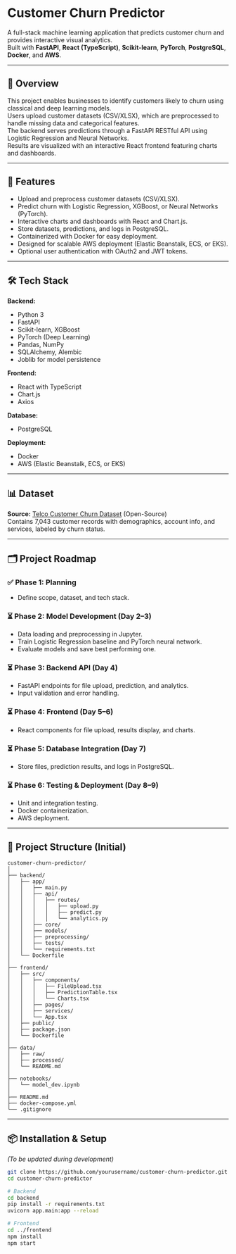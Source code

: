# Customer Churn Predictor

A full-stack machine learning application that predicts customer churn and provides interactive visual analytics.  
Built with **FastAPI**, **React (TypeScript)**, **Scikit-learn**, **PyTorch**, **PostgreSQL**, **Docker**, and **AWS**.

---

## 📌 Overview

This project enables businesses to identify customers likely to churn using classical and deep learning models.  
Users upload customer datasets (CSV/XLSX), which are preprocessed to handle missing data and categorical features.  
The backend serves predictions through a FastAPI RESTful API using Logistic Regression and Neural Networks.  
Results are visualized with an interactive React frontend featuring charts and dashboards.

---

## 🚀 Features

- Upload and preprocess customer datasets (CSV/XLSX).  
- Predict churn with Logistic Regression, XGBoost, or Neural Networks (PyTorch).  
- Interactive charts and dashboards with React and Chart.js.  
- Store datasets, predictions, and logs in PostgreSQL.  
- Containerized with Docker for easy deployment.  
- Designed for scalable AWS deployment (Elastic Beanstalk, ECS, or EKS).  
- Optional user authentication with OAuth2 and JWT tokens.

---

## 🛠 Tech Stack

**Backend:**  
- Python 3  
- FastAPI  
- Scikit-learn, XGBoost  
- PyTorch (Deep Learning)  
- Pandas, NumPy  
- SQLAlchemy, Alembic  
- Joblib for model persistence

**Frontend:**  
- React with TypeScript  
- Chart.js  
- Axios

**Database:**  
- PostgreSQL

**Deployment:**  
- Docker  
- AWS (Elastic Beanstalk, ECS, or EKS)

---

## 📊 Dataset

**Source:** [Telco Customer Churn Dataset](https://www.kaggle.com/datasets/blastchar/telco-customer-churn) (Open-Source)  
Contains 7,043 customer records with demographics, account info, and services, labeled by churn status.

---

## 🗂 Project Roadmap

### ✅ Phase 1: Planning  
- Define scope, dataset, and tech stack.

### ⏳ Phase 2: Model Development (Day 2–3)  
- Data loading and preprocessing in Jupyter.  
- Train Logistic Regression baseline and PyTorch neural network.  
- Evaluate models and save best performing one.

### ⏳ Phase 3: Backend API (Day 4)  
- FastAPI endpoints for file upload, prediction, and analytics.  
- Input validation and error handling.

### ⏳ Phase 4: Frontend (Day 5–6)  
- React components for file upload, results display, and charts.

### ⏳ Phase 5: Database Integration (Day 7)  
- Store files, prediction results, and logs in PostgreSQL.

### ⏳ Phase 6: Testing & Deployment (Day 8–9)  
- Unit and integration testing.  
- Docker containerization.  
- AWS deployment.

---

## 📁 Project Structure (Initial)

```plaintext
customer-churn-predictor/
│
├── backend/
│   ├── app/
│   │   ├── main.py
│   │   ├── api/
│   │   │   ├── routes/
│   │   │   │   ├── upload.py
│   │   │   │   ├── predict.py
│   │   │   │   └── analytics.py
│   │   ├── core/
│   │   ├── models/
│   │   ├── preprocessing/
│   │   ├── tests/
│   │   └── requirements.txt
│   └── Dockerfile
│
├── frontend/
│   ├── src/
│   │   ├── components/
│   │   │   ├── FileUpload.tsx
│   │   │   ├── PredictionTable.tsx
│   │   │   └── Charts.tsx
│   │   ├── pages/
│   │   ├── services/
│   │   └── App.tsx
│   ├── public/
│   ├── package.json
│   └── Dockerfile
│
├── data/
│   ├── raw/
│   ├── processed/
│   └── README.md
│
├── notebooks/
│   └── model_dev.ipynb
│
├── README.md
├── docker-compose.yml
└── .gitignore

```

---

## 📦 Installation & Setup

*(To be updated during development)*

```bash
git clone https://github.com/yourusername/customer-churn-predictor.git
cd customer-churn-predictor

# Backend
cd backend
pip install -r requirements.txt
uvicorn app.main:app --reload

# Frontend
cd ../frontend
npm install
npm start


